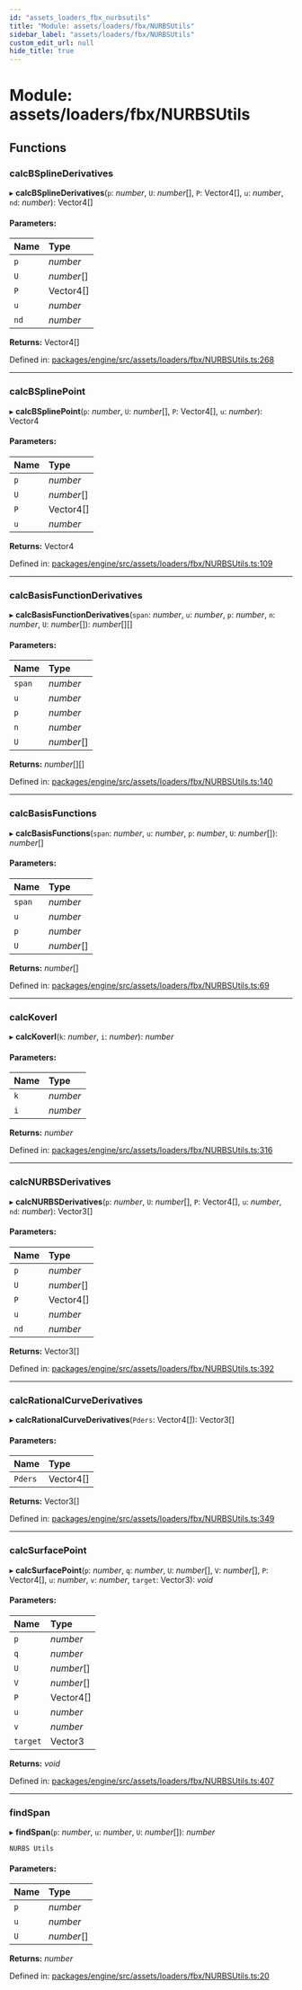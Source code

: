 ```yaml
---
id: "assets_loaders_fbx_nurbsutils"
title: "Module: assets/loaders/fbx/NURBSUtils"
sidebar_label: "assets/loaders/fbx/NURBSUtils"
custom_edit_url: null
hide_title: true
---
```


# Module: assets/loaders/fbx/NURBSUtils

## Functions

### calcBSplineDerivatives

▸ **calcBSplineDerivatives**(`p`: *number*, `U`: *number*[], `P`: Vector4[], `u`: *number*, `nd`: *number*): Vector4[]

#### Parameters:

Name | Type |
:------ | :------ |
`p` | *number* |
`U` | *number*[] |
`P` | Vector4[] |
`u` | *number* |
`nd` | *number* |

**Returns:** Vector4[]

Defined in: [packages/engine/src/assets/loaders/fbx/NURBSUtils.ts:268](https://github.com/xr3ngine/xr3ngine/blob/716a06460/packages/engine/src/assets/loaders/fbx/NURBSUtils.ts#L268)

___

### calcBSplinePoint

▸ **calcBSplinePoint**(`p`: *number*, `U`: *number*[], `P`: Vector4[], `u`: *number*): Vector4

#### Parameters:

Name | Type |
:------ | :------ |
`p` | *number* |
`U` | *number*[] |
`P` | Vector4[] |
`u` | *number* |

**Returns:** Vector4

Defined in: [packages/engine/src/assets/loaders/fbx/NURBSUtils.ts:109](https://github.com/xr3ngine/xr3ngine/blob/716a06460/packages/engine/src/assets/loaders/fbx/NURBSUtils.ts#L109)

___

### calcBasisFunctionDerivatives

▸ **calcBasisFunctionDerivatives**(`span`: *number*, `u`: *number*, `p`: *number*, `n`: *number*, `U`: *number*[]): *number*[][]

#### Parameters:

Name | Type |
:------ | :------ |
`span` | *number* |
`u` | *number* |
`p` | *number* |
`n` | *number* |
`U` | *number*[] |

**Returns:** *number*[][]

Defined in: [packages/engine/src/assets/loaders/fbx/NURBSUtils.ts:140](https://github.com/xr3ngine/xr3ngine/blob/716a06460/packages/engine/src/assets/loaders/fbx/NURBSUtils.ts#L140)

___

### calcBasisFunctions

▸ **calcBasisFunctions**(`span`: *number*, `u`: *number*, `p`: *number*, `U`: *number*[]): *number*[]

#### Parameters:

Name | Type |
:------ | :------ |
`span` | *number* |
`u` | *number* |
`p` | *number* |
`U` | *number*[] |

**Returns:** *number*[]

Defined in: [packages/engine/src/assets/loaders/fbx/NURBSUtils.ts:69](https://github.com/xr3ngine/xr3ngine/blob/716a06460/packages/engine/src/assets/loaders/fbx/NURBSUtils.ts#L69)

___

### calcKoverI

▸ **calcKoverI**(`k`: *number*, `i`: *number*): *number*

#### Parameters:

Name | Type |
:------ | :------ |
`k` | *number* |
`i` | *number* |

**Returns:** *number*

Defined in: [packages/engine/src/assets/loaders/fbx/NURBSUtils.ts:316](https://github.com/xr3ngine/xr3ngine/blob/716a06460/packages/engine/src/assets/loaders/fbx/NURBSUtils.ts#L316)

___

### calcNURBSDerivatives

▸ **calcNURBSDerivatives**(`p`: *number*, `U`: *number*[], `P`: Vector4[], `u`: *number*, `nd`: *number*): Vector3[]

#### Parameters:

Name | Type |
:------ | :------ |
`p` | *number* |
`U` | *number*[] |
`P` | Vector4[] |
`u` | *number* |
`nd` | *number* |

**Returns:** Vector3[]

Defined in: [packages/engine/src/assets/loaders/fbx/NURBSUtils.ts:392](https://github.com/xr3ngine/xr3ngine/blob/716a06460/packages/engine/src/assets/loaders/fbx/NURBSUtils.ts#L392)

___

### calcRationalCurveDerivatives

▸ **calcRationalCurveDerivatives**(`Pders`: Vector4[]): Vector3[]

#### Parameters:

Name | Type |
:------ | :------ |
`Pders` | Vector4[] |

**Returns:** Vector3[]

Defined in: [packages/engine/src/assets/loaders/fbx/NURBSUtils.ts:349](https://github.com/xr3ngine/xr3ngine/blob/716a06460/packages/engine/src/assets/loaders/fbx/NURBSUtils.ts#L349)

___

### calcSurfacePoint

▸ **calcSurfacePoint**(`p`: *number*, `q`: *number*, `U`: *number*[], `V`: *number*[], `P`: Vector4[], `u`: *number*, `v`: *number*, `target`: Vector3): *void*

#### Parameters:

Name | Type |
:------ | :------ |
`p` | *number* |
`q` | *number* |
`U` | *number*[] |
`V` | *number*[] |
`P` | Vector4[] |
`u` | *number* |
`v` | *number* |
`target` | Vector3 |

**Returns:** *void*

Defined in: [packages/engine/src/assets/loaders/fbx/NURBSUtils.ts:407](https://github.com/xr3ngine/xr3ngine/blob/716a06460/packages/engine/src/assets/loaders/fbx/NURBSUtils.ts#L407)

___

### findSpan

▸ **findSpan**(`p`: *number*, `u`: *number*, `U`: *number*[]): *number*

	NURBS Utils

#### Parameters:

Name | Type |
:------ | :------ |
`p` | *number* |
`u` | *number* |
`U` | *number*[] |

**Returns:** *number*

Defined in: [packages/engine/src/assets/loaders/fbx/NURBSUtils.ts:20](https://github.com/xr3ngine/xr3ngine/blob/716a06460/packages/engine/src/assets/loaders/fbx/NURBSUtils.ts#L20)
